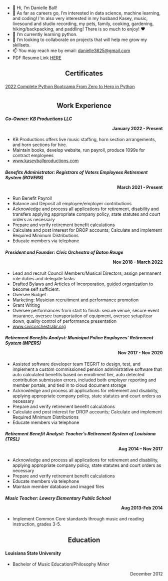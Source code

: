 - 👋 Hi, I’m Danielle Ball! 
- 👀 As far as careers go, I’m interested in data science, machine learning, and coding! I'm also very interested in my husband Kasey, music, livesound and studio recording, my pets, family, cooking, gardening, hiking/backpacking, and paddling! There is so much to enjoy! ❤️
- 🌱 I’m currently learning python.
- 💞️ I’m looking to collaborate on projects that will help me grow my skillsets. 
- 📫 You may reach me by email: danielle3625@gmail.com
- PDF Resume Link [HERE](https://drive.google.com/file/d/1tM9B9hW65Fx4Ac_rYRhqO-Jfs33ZRUFj/view?usp=sharing)  

## <p align="center"> **Certificates**
[2022 Complete Python Bootcamp From Zero to Hero in Python](https://www.udemy.com/certificate/UC-e04da9d1-289d-44db-9c1f-64631ddc5d6b/)

#
#
## <p align="center"> **Work Experience**   


#### _**Co-Owner: KB Productions LLC**_ <p align="right">January 2022 - Present
	
* KB Productions offers live music staffing, horn section arrangements, and horn sections for hire. 
* Maintain books, develop website, run payroll, produce 1099s for contract employees
* www.kaseyballproductions.com   

#### _**Benefits Administrator: Registrars of Voters Employees Retirement System (ROVERS)**_	<p align="right"> March 2021 - Present
	
 * Run Benefit Payroll
 * Balance and Deposit all employee/employer contributions
 * Acknowledge and process all applications for retirement, disability and transfers applying appropriate company policy, state statutes and court orders as necessary
 * Prepare and verify retirement benefit calculations
 * Calculate and post interest for DROP accounts; Calculate and implement Required Minimum Distributions
 * Educate members via telephone 

#### _**President and Founder: Civic Orchestra of Baton Rouge**_	<p align="right"> Nov 2018 - March 2022 
 * Lead and recruit Council Members/Musical Directors; assign permanent role duties and delegate tasks
 * Drafted Bylaws and Articles of Incorporation, guided organization to become self sufficient. 
 * Oversee Budget
 * Marketing: Musician recruitment and performance promotion
 * Grant Writing
 * Oversee performances from start to finish: secure venue, secure event insurance, oversee transportation of equipment, oversee setup/tear down, quality control of  performance presentation
 * www.civicorchestrabr.org
		
#### _**Retirement Benefits Analyst: Municipal Police Employees’ Retirement System (MPERS)**_	<p align="right"> Nov 2017 - Nov 2020
* Assisted software developer team TEGRIT to design, test, and implement a custom commissioned pension administrative software that auto calculated benefits based on enrollment tier, auto detected contribution submission errors, included both employer reporting and member portals, and tied in to cloud document storage 
* Acknowledge and process all applications for retirement and disability, applying appropriate company policy, state statutes and court orders as necessary
* Prepare and verify retirement benefit calculations
* Calculate and post interest for DROP accounts; Calculate and implement Required Minimum Distributions
* Educate members via telephone 
				           
#### _**Retirement Benefit Analyst: Teacher’s Retirement System of Louisiana (TRSL)**_	<p align="right">	Aug 2014 – Nov 2017
* Acknowledge and process all applications for retirement and disability, applying appropriate company policy, state statutes and court orders as necessary
* Prepare and verify retirement benefit calculations
* Educate members via telephone 
* Maintain member database and imaged files	
	
#### _**Music Teacher: Lowery Elementary Public School**_	<p align="right">	Aug 2013-Feb 2014 
* Implement Common Core standards through music and reading instruction, grades 3-5.

## <p align="center"> **Education**
	
#### Louisiana State University
* Bachelor of Music Education/Philosophy Minor <p align="right">	December 2012
